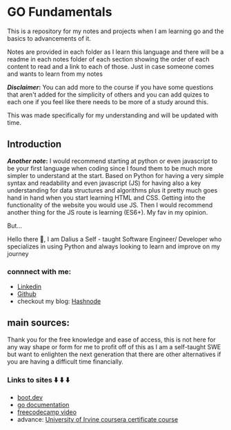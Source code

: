 # GO Fundamentals
This is a repository for my notes and projects when I am learning go and the basics to advancements of it.


Notes are provided in each folder as I learn this language
and there will be a readme in each notes folder of each section 
showing the order of each content to read and a link to each of those. Just in case someone 
comes and wants to learn from my notes 

**_Disclaimer_:** You can add more to the course if you have some questions that aren't added for 
the simplicity of others and you can add quizes to each one if you feel like 
there needs to be more of a study around this.

This was made specifically for my understanding and will be updated with time.

## Introduction

**_Another note_:** I would recommend starting at python or even javascript to be your first language when coding since I found them to be much more simpler to understand at the start. Based on Python for having a very simple syntax and readability and even javascript (JS) for having also a key understanding for data structures and algorithms plus it pretty much goes hand in hand when you start learning HTML and CSS. Getting into the functionality of the website you would use JS. Then I would recommend another thing for the JS route is learning (ES6+). My fav in my opinion.

But...

Hello there 👋, I am Dalius a Self - taught Software Engineer/ Developer who specializes in using Python and always looking to learn and improve on my journey

### connnect with me:
* [Linkedin](https://www.linkedin.com/in/dalius-beck-jr/)
* [Github](https://github.com/DaliusBeckjr)
* checkout my blog: [Hashnode](https://hashnode.com/@CreatedByDalius)

## main sources:

Thank you for the free knowledge and ease of access, this is not here for any way shape or form for me to profit off of this as I am a self-taught SWE but want to enlighten the next generation that there are other alternatives if you are having a difficult time financially.

### Links to sites ⬇️ ⬇️ ⬇️

* [boot.dev](https://www.boot.dev)
* [go documentation](https://go.dev/doc/)
* [freecodecamp video](https://www.youtube.com/watch?v=un6ZyFkqFKo&t=876s)
* advance:  [University of Irvine coursera certificate course](https://www.coursera.org/specializations/google-golang)